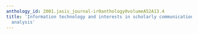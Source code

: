 ```yaml
---
anthology_id: 2001.jasis_journal-ir0anthology0volumeA52A13.4
title: 'Information technology and interests in scholarly communication: A discourse
  analysis'
---
```

